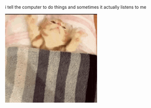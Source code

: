 i tell the computer to do things and sometimes it actually listens to me
<!--START_SECTION:update_image-->
<img src=https://raw.githubusercontent.com/sneakykestrel/sneakykestrel/main/.github/images/wake-up.gif height="" width="300" align=left alt=kitty />
<!--END_SECTION:update_image-->

